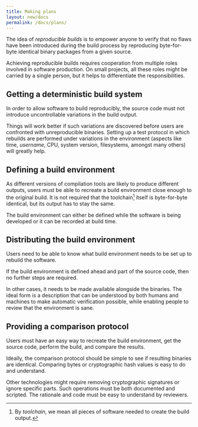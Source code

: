 ```yaml
---
title: Making plans
layout: new/docs
permalink: /docs/plans/
---
```


The idea of *reproducible builds* is to empower anyone to verify that no
flaws have been introduced during the build process by reproducing
byte-for-byte identical binary packages from a given source.

Achieving reproducible builds requires cooperation from multiple roles
involved in software production. On small projects, all these roles
might be carried by a single person, but it helps to differentiate the
responsibilities.

Getting a deterministic build system
------------------------------------

In order to allow software to build reproducibly, the source code must
not introduce uncontrollable variations in the build output.

Things will work better if such variations are discovered before users
are confronted with unreproducible binaries. Setting up a test
protocol in which rebuilds are performed under variations in the
environment (aspects like time, *username*, CPU, system version,
filesystems, amongst many others) will greatly help.

Defining a build environment
----------------------------

As different versions of compilation tools are likely to produce
different outputs, users must be able to recreate a build environment
close enough to the original build. It is not required that the
toolchain[^toolchain] itself is byte-for-byte identical, but its
output has to stay the same.

The build environment can either be defined while the software is being
developed or it can be recorded at build time.

Distributing the build environment
----------------------------------

Users need to be able to know what build environment needs to be set up
to rebuild the software.

If the build environment is defined ahead and part of the source code,
then no further steps are required.

In other cases, it needs to be made available alongside the binaries.
The ideal form is a description that can be understood by both humans
and machines to make automatic verification possible, while enabling people
to review that the environment is sane.

Providing a comparison protocol
-------------------------------

Users must have an easy way to recreate the build environment, get the
source code, perform the build, and compare the results.

Ideally, the comparison protocol should be simple to see if resulting
binaries are identical. Comparing bytes or cryptographic hash
values is easy to do and understand.

Other technologies might require removing cryptographic signatures or
ignore specific parts. Such operations must be both documented and
scripted. The rationale and code must be easy to understand by
reviewers.

[^toolchain]: By *toolchain*, we mean all pieces of software needed to create the build output.
